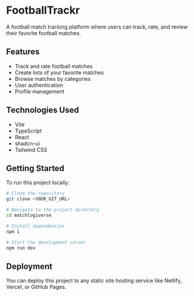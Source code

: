 
# FootballTrackr

A football match tracking platform where users can track, rate, and review their favorite football matches.

## Features

- Track and rate football matches
- Create lists of your favorite matches
- Browse matches by categories
- User authentication
- Profile management

## Technologies Used

- Vite
- TypeScript
- React
- shadcn-ui
- Tailwind CSS

## Getting Started

To run this project locally:

```sh
# Clone the repository
git clone <YOUR_GIT_URL>

# Navigate to the project directory
cd matchlogiverse

# Install dependencies
npm i

# Start the development server
npm run dev
```

## Deployment

You can deploy this project to any static site hosting service like Netlify, Vercel, or GitHub Pages.

